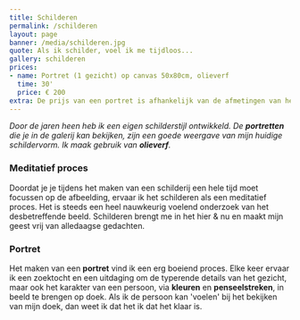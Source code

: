 ```yaml
---
title: Schilderen
permalink: /schilderen
layout: page
banner: /media/schilderen.jpg
quote: Als ik schilder, voel ik me tijdloos...
gallery: schilderen
prices:
- name: Portret (1 gezicht) op canvas 50x80cm, olieverf
  time: 30'
  price: € 200
extra: De prijs van een portret is afhankelijk van de afmetingen van het doek en het aantal schilderuren (1 of meerdere gezichten).
---
```


_Door de jaren heen heb ik een eigen schilderstijl ontwikkeld. De **portretten** die je in de galerij kan bekijken, zijn een goede weergave van mijn huidige schildervorm. Ik maak gebruik van **olieverf**._

### Meditatief proces

Doordat je je tijdens het maken van een schilderij een hele tijd moet focussen op de afbeelding, ervaar ik het schilderen als een meditatief proces. Het is steeds een heel nauwkeurig voelend onderzoek van het desbetreffende beeld. Schilderen brengt me in het hier & nu en maakt mijn geest vrij van alledaagse gedachten.

### Portret

Het maken van een **portret** vind ik een erg boeiend proces. Elke keer ervaar ik een zoektocht en een uitdaging om
de typerende details van het gezicht, maar ook het karakter van een persoon, via **kleuren** en **penseelstreken**, in beeld te brengen op doek.
Als ik de persoon kan 'voelen' bij het bekijken van mijn doek, dan weet ik dat het ik dat het klaar is.
